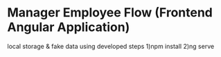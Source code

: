 # Manager Employee Flow (Frontend Angular Application)
local storage & fake data using developed
steps
1)npm install
2)ng serve
